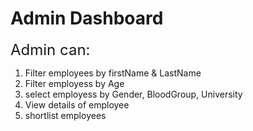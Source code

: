 # Admin Dashboard

<font size="5">Admin can: </font>

  1. Filter employees by firstName & LastName
  2. Filter employess by Age
  3. select employess by Gender, BloodGroup, University
  4. View details of employee
  5. shortlist employees